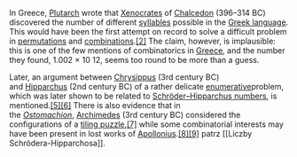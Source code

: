 In Greece, [Plutarch](https://en.wikipedia.org/wiki/Plutarch "Plutarch") wrote that [Xenocrates](https://en.wikipedia.org/wiki/Xenocrates "Xenocrates") of [Chalcedon](https://en.wikipedia.org/wiki/Chalcedon "Chalcedon") (396–314 BC) discovered the number of different [syllables](https://en.wikipedia.org/wiki/Syllable "Syllable") possible in the [Greek language](https://en.wikipedia.org/wiki/Greek_language "Greek language"). This would have been the first attempt on record to solve a difficult problem in [permutations](https://en.wikipedia.org/wiki/Permutation "Permutation") and [combinations](https://en.wikipedia.org/wiki/Combination "Combination").[[2]](https://en.wikipedia.org/wiki/History_of_combinatorics#cite_note-2) The claim, however, is implausible: this is one of the few mentions of combinatorics in [Greece](https://en.wikipedia.org/wiki/Greece "Greece"), and the number they found, 1.002 × 10 12, seems too round to be more than a guess.

Later, an argument between [Chrysippus](https://en.wikipedia.org/wiki/Chrysippus "Chrysippus") (3rd century BC) and [Hipparchus](https://en.wikipedia.org/wiki/Hipparchus "Hipparchus") (2nd century BC) of a rather delicate [enumerative](https://en.wikipedia.org/wiki/Enumeration "Enumeration")problem, which was later shown to be related to [Schröder–Hipparchus numbers](https://en.wikipedia.org/wiki/Schr%C3%B6der%E2%80%93Hipparchus_number "Schröder–Hipparchus number"), is mentioned.[[5]](https://en.wikipedia.org/wiki/History_of_combinatorics#cite_note-5)[[6]](https://en.wikipedia.org/wiki/History_of_combinatorics#cite_note-6) There is also evidence that in the _[Ostomachion](https://en.wikipedia.org/wiki/Ostomachion "Ostomachion")_, [Archimedes](https://en.wikipedia.org/wiki/Archimedes "Archimedes") (3rd century BC) considered the configurations of a [tiling puzzle](https://en.wikipedia.org/wiki/Tiling_puzzle "Tiling puzzle"),[[7]](https://en.wikipedia.org/wiki/History_of_combinatorics#cite_note-7) while some combinatorial interests may have been present in lost works of [Apollonius](https://en.wikipedia.org/wiki/Apollonius_of_Perga "Apollonius of Perga").[[8]](https://en.wikipedia.org/wiki/History_of_combinatorics#cite_note-8)[[9]](https://en.wikipedia.org/wiki/History_of_combinatorics#cite_note-9)
patrz [[Liczby Schrödera-Hipparchosa]].